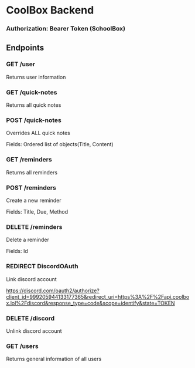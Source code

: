 # CoolBox Backend

### Authorization: Bearer Token (SchoolBox)
## Endpoints

### GET /user
Returns user information

### GET /quick-notes
Returns all quick notes

### POST /quick-notes
Overrides ALL quick notes

Fields: Ordered list of objects(Title, Content)


### GET /reminders
Returns all reminders

### POST /reminders
Create a new reminder

Fields: Title, Due, Method

### DELETE /reminders
Delete a reminder

Fields: Id

### REDIRECT DiscordOAuth
Link discord account

https://discord.com/oauth2/authorize?client_id=999205944133177365&redirect_uri=https%3A%2F%2Fapi.coolbox.lol%2Fdiscord&response_type=code&scope=identify&state=TOKEN

### DELETE /discord
Unlink discord account

### GET /users
Returns general information of all users
